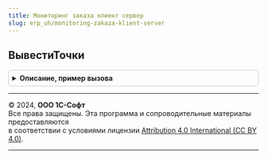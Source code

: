 ```yaml
---
title: Мониторинг заказа клиент сервер
slug: erp_uh/monitoring-zakaza-klient-server
---
```



## ВывестиТочки
<details style="margin: 1em 0; padding: 0.5em; border: 1px solid #ccc; border-radius: 6px;">

<summary style="font-weight: bold; cursor: pointer;">Описание, пример вызова</summary>

```bsl

// Вывести этапы.
//
// Параметры:
//  ДиаграммаГанта - ДиаграммаГанта
//  Этапы - Массив,ТаблицаЗначений - где:
//   * КлючПартия - УникальныйИдентификатор
//   * Этап - СправочникСсылка.ЭтапыПроизводства
//   * Начало - Дата
//   * Окончание - Дата
//  Номенклатура - Массив,ТаблицаЗначений - где:
//   * КлючПартия - УникальныйИдентификатор
//   * Номенклатура - СправочникСсылка.Номенклатура
//   * Характеристика - СправочникСсылка.ХарактеристикиНоменклатуры
//   * Начало - Дата
//   * Окончание - Дата
//  ТочкаРодитель - ТочкаДиаграммыГанта,ДиаграммаГанта
//  Точки - ДанныеФормыКоллекция,ТаблицаЗначений
//  ПараметрыВывода - Структура
Процедура ВывестиТочки(ДиаграммаГанта, Этапы, Номенклатура, Знач ТочкаРодитель, Точки, ПараметрыВывода) Экспорт
```

Пример вызова
```bsl
МониторингЗаказаКлиентСервер.ВывестиТочки(ДиаграммаГанта, Этапы, Номенклатура, ТочкаРодитель, Точки, ПараметрыВывода) 
```
</details>

---

© 2024, **ООО 1С-Софт**  
Все права защищены. Эта программа и сопроводительные материалы предоставляются  
в соответствии с условиями лицензии [Attribution 4.0 International (CC BY 4.0)](https://creativecommons.org/licenses/by/4.0/legalcode).

---
